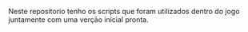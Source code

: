 Neste repositorio tenho os scripts que foram utilizados dentro do jogo juntamente com uma verção inicial pronta.
